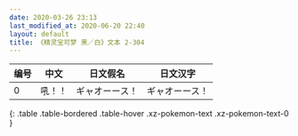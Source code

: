 ```yaml
---
date: 2020-03-26 23:13
last_modified_at: 2020-06-20 22:40
layout: default
title: 《精灵宝可梦 黑／白》文本 2-304
---
```

| 编号 | 中文 | 日文假名 | 日文汉字 |
| ---- | ---- | ---- | --- |
| 0 | 吼！！ | ギャオーース！ | ギャオーース！ |
{: .table .table-bordered .table-hover .xz-pokemon-text .xz-pokemon-text-0 }
